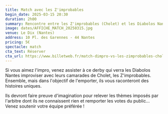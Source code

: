 ```yaml
---
title: Match avec les Z'improbables
begin_date: 2025-03-15 20:30
duration: 2h00
summary: Rencontre entre les Z'improbables (Cholet) et les Diabolos Nantes
image: dates/AFFICHE_MATCH_20250315.jpg
venue: Le Dix (Nantes)
address: 10 Pl. des Garennes - 44 Nantes
pricing: 5€
spectacle: match
cta_text: Réserver
cta_url: https://www.billetweb.fr/match-dimpro-vs-les-zimprobables-cholet
---
```


Si vous aimez l'impro, venez assister à ce derby qui verra les Diabolos Nantes improviser avec leurs camarades de Cholet, les Z'improbables. Ensemble, mais dans l'objectif de l'emporter, ils vous raconteront des histoires uniques.
 
Ils devront faire preuve d'imagination pour relever les thèmes imposés par l'arbitre dont ils ne connaissent rien et remporter les votes du public... Venez soutenir votre équipe préférée !